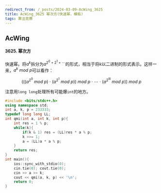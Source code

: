 ```yaml
---
redirect_from: /_posts/2024-03-09-AcWing_3625
title: AcWing_3625 幂次方(快速幂，模板)
tags: 算法竞赛
---
```


## AcWing

####  3625. 幂次方

快速幂。将$a^k$拆分为$a^{2^0+2^1+\cdots}$的形式，相当于将$k$以二进制的形式表示。这样一来，$a^k~mod~p$可以看作：

$$(((a^{2^0}~mod~p)~\cdot~(a^{2^1}~mod~p))~mod~p~\cdot~\cdots~\cdot~(a^{2^N}~mod~p))~mod~p$$

注意用`long long`处理所有可能爆`int`的地方。

```cpp
#include <bits/stdc++.h>
using namespace std;
int a, k, p = 233333;
typedef long long LL;
int qmi(int a, int k, int p){
    int res = 1 % p;
    while(k){
        if(k & 1) res = (LL)res * a % p;
        k >>= 1;
        a = (LL)a * a % p;
    }
    return res;
}
int main(){
    ios::sync_with_stdio(0);
    cin.tie(0); cout.tie(0);
    cin >> a >> k;
    cout << qmi(a, k, p) << '\n';
    return 0;
}
```